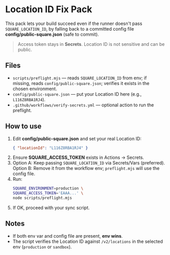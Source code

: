 # Location ID Fix Pack

This pack lets your build succeed even if the runner doesn't pass `SQUARE_LOCATION_ID`,
by falling back to a committed config file **config/public-square.json** (safe to commit).

> Access token stays in **Secrets**. Location ID is not sensitive and can be public.

## Files
- `scripts/preflight.mjs` — reads `SQUARE_LOCATION_ID` from env; if missing, reads `config/public-square.json`; verifies it exists in the chosen environment.
- `config/public-square.json` — put your Location ID here (e.g., `L116Z8RBA1RJ4`).
- `.github/workflows/verify-secrets.yml` — optional action to run the preflight.

## How to use
1. Edit **config/public-square.json** and set your real Location ID:
   ```json
   { "locationId": "L116Z8RBA1RJ4" }
   ```
2. Ensure **SQUARE_ACCESS_TOKEN** exists in Actions → Secrets.
3. Option A: Keep passing `SQUARE_LOCATION_ID` via Secrets/Vars (preferred).
   Option B: Remove it from the workflow env; `preflight.mjs` will use the config file.
4. Run:
   ```bash
   SQUARE_ENVIRONMENT=production \
   SQUARE_ACCESS_TOKEN='EAAA...' \
   node scripts/preflight.mjs
   ```
5. If OK, proceed with your sync script.

## Notes
- If both env var and config file are present, **env wins**.
- The script verifies the Location ID against `/v2/locations` in the selected env (`production` or `sandbox`).
